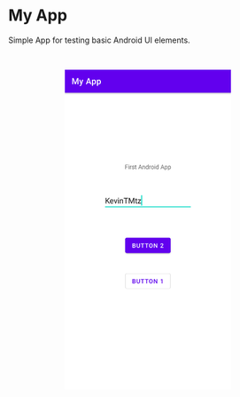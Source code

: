 # My App

Simple App for testing basic Android UI elements.

<br/>
<p align="center">
  <img width="300" height="auto" src="screenShot1.png">
</p>
